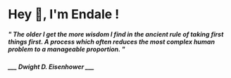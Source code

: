 <h1 title="head"> Hey 👋, I'm Endale !</h1>

**<h5><i>" The older I get the more wisdom I find in the ancient rule of taking first things first. A process which often reduces the most complex human problem to a manageable proportion. "</i></h5>**

*<b>___ Dwight D. Eisenhower ___</b>*
